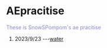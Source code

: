 # AEpracitise
<font color='#8888cc'>These is SnowSPompom's ae pracitise</font><br>
1.  2023/9/23 ---[water](https://github.com/SnowSPomPom/AEpracitise/blob/main/water.mp4)
